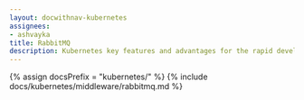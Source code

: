 ```yaml
---
layout: docwithnav-kubernetes
assignees:
- ashvayka
title: RabbitMQ
description: Kubernetes key features and advantages for the rapid development of IoT projects and applications.
---
```


{% assign docsPrefix = "kubernetes/" %}
{% include docs/kubernetes/middleware/rabbitmq.md %}

